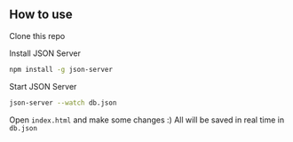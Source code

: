## How to use

Clone this repo

Install JSON Server 

```bash
npm install -g json-server
```

Start JSON Server

```bash
json-server --watch db.json
```
Open `index.html` and make some changes :) All will be saved in real time in `db.json`
